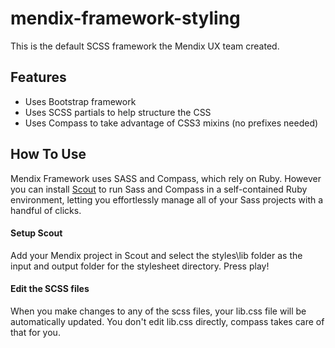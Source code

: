 mendix-framework-styling
========================

This is the default SCSS framework the Mendix UX team created. 

## Features

 * Uses Bootstrap framework
 * Uses SCSS partials to help structure the CSS
 * Uses Compass to take advantage of CSS3 mixins (no prefixes needed)

## How To Use

Mendix Framework uses SASS and Compass, which rely on Ruby. However you can install [Scout](http://mhs.github.io/scout-app/) to run Sass and Compass in a self-contained Ruby environment, letting you effortlessly manage all of your Sass projects with a handful of clicks. 

#### Setup Scout

Add your Mendix project in Scout and select the styles\lib folder as the input and output folder for the stylesheet directory. Press play!

#### Edit the SCSS files

When you make changes to any of the scss files, your lib.css file will be automatically updated. You don't edit lib.css directly, compass takes care of that for you.
